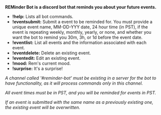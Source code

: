 **REMinder Bot is a discord bot that reminds you about your future events.**

- **!help:** Lists all bot commands.
- **!eventsubmit:** Submit a event to be reminded for. You must provide a unique event name, MM-DD-YYY date, 24 hour time (in PST), if the event is repeating weekly, monthly, yearly, or none, and whether you want the bot to remind you 30m, 3h, or 1d before the event date.
- **!eventlist:** List all events and the information associated with each event.
- **!eventdelete:** Delete an existing event.
- **!eventedit:** Edit an existing event.
- **!mood:** Rem's current mood.
- **!surprise:** It's a surprise!

*A channel called '#reminder-bot' must be existing in a server for the bot to have functionality, as it will process commands only in this channel.*

*All event times must be in PST, and you will be reminded for events in PST.*

*If an event is submitted with the same name as a previously existing one, the existing event will be overwritten.*

